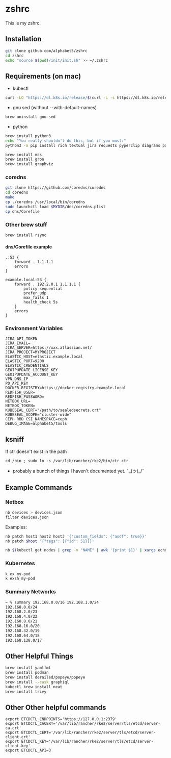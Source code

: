 # zshrc
 This is my zshrc.

## Installation

```bash
git clone github.com/alphabet5/zshrc
cd zshrc
echo "source $(pwd)/init/init.sh" >> ~/.zshrc
```

## Requirements (on mac)

- kubectl 
```bash
curl -LO "https://dl.k8s.io/release/$(curl -L -s https://dl.k8s.io/release/stable.txt)/bin/darwin/arm64/kubectl"
```
- gnu sed (without --with-default-names)
```bash
brew uninstall gnu-sed
```
- python
```bash
brew install python3
echo "You really shouldn't do this, but if you must:"
python3 -m pip install rich textual jira requests pyperclip diagrams pandas --break-system-packages
```

```bash
brew install mcs
brew install gron
brew install graphviz
```

### coredns
```bash
git clone https://github.com/coredns/coredns
cd coredns
make
cp ./coredns /usr/local/bin/coredns
sudo launchctl load $MYDIR/dns/coredns.plist
cp dns/Corefile 
```

### Other brew stuff

```bash
brew install rsync

```

#### dns/Corefile example

```text
.:53 {
    forward . 1.1.1.1
    errors
}

example.local:53 {
    forward . 192.2.0.1 1.1.1.1 {
        policy sequential
        prefer_udp
        max_fails 1
        health_check 5s
    }
    errors
}
```

### Environment Variables

```
JIRA_API_TOKEN
JIRA_EMAIL=
JIRA_SERVER=https://xxx.atlassian.net/
JIRA_PROJECT=MYPROJECT
ELASTIC_HOST=elastic.example.local
ELASTIC_PORT=9200
ELASTIC_CREDENTIALS
GEOIPUPDATE_LICENSE_KEY
GEOIPUPDATE_ACCOUNT_KEY
VPN_DNS_IP
PD_API_KEY
DOCKER_REGISTRY=https://docker-registry.example.local
REDFISH_USER=
REDFISH_PASSWORD=
NETBOX_URL=
NETBOX_TOKEN=
KUBESEAL_CERT="/path/to/sealedsecrets.crt"
KUBESEAL_SCOPE="cluster-wide"
CEPH_RBD_CSI_NAMESPACE=ceph
DEBUG_IMAGE=alphabet5/tools
```

## ksniff

If ctr doesn't exist in the path

```
cd /bin ; sudo ln -s /var/lib/rancher/rke2/bin/ctr ctr
```

- probably a bunch of things I haven't documented yet. ¯\_(ツ)_/¯



## Example Commands

### Netbox

```bash
nb devices > devices.json
filter devices.json
```

Examples:

```bash
nb patch host1 host2 host3 '{"custom_fields": {"asdf": true}}'
nb patch $host '{"tags": [{"id": 51}]}'
```

```bash
nb $(kubectl get nodes | grep -v "NAME" | awk '{print $1}' | xargs echo)
```

### Kubernetes

```bash
k ex my-pod
k exsh my-pod
```

### Summary Networks

```bash
~ % summary 192.168.0.0/16 192.168.1.0/24
192.168.0.0/24
192.168.2.0/23
192.168.4.0/22
192.168.8.0/21
192.168.16.0/20
192.168.32.0/19
192.168.64.0/18
192.168.128.0/17
```

## Other Helpful Things

```bash
brew install yamlfmt
brew install podman
brew install derailed/popeye/popeye
brew install --cask graphiql
kubectl krew install neat
brew install trivy
```


## Other Other helpful commands


```
export ETCDCTL_ENDPOINTS='https://127.0.0.1:2379'
export ETCDCTL_CACERT='/var/lib/rancher/rke2/server/tls/etcd/server-ca.crt'
export ETCDCTL_CERT='/var/lib/rancher/rke2/server/tls/etcd/server-client.crt'
export ETCDCTL_KEY='/var/lib/rancher/rke2/server/tls/etcd/server-client.key'
export ETCDCTL_API=3
```